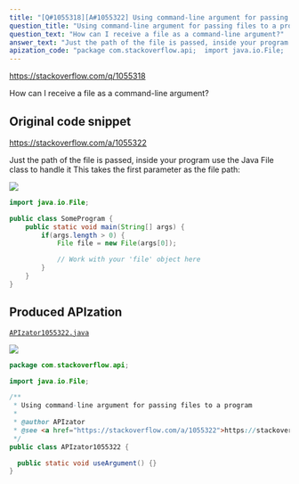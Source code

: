 ```yaml
---
title: "[Q#1055318][A#1055322] Using command-line argument for passing files to a program"
question_title: "Using command-line argument for passing files to a program"
question_text: "How can I receive a file as a command-line argument?"
answer_text: "Just the path of the file is passed, inside your program use the Java File class to handle it This takes the first parameter as the file path:"
apization_code: "package com.stackoverflow.api;  import java.io.File;  /**  * Using command-line argument for passing files to a program  *  * @author APIzator  * @see <a href=\"https://stackoverflow.com/a/1055322\">https://stackoverflow.com/a/1055322</a>  */ public class APIzator1055322 {    public static void useArgument() {} }"
---
```


https://stackoverflow.com/q/1055318

How can I receive a file as a command-line argument?



## Original code snippet

https://stackoverflow.com/a/1055322

Just the path of the file is passed, inside your program use the Java File class to handle it
This takes the first parameter as the file path:

<div class="code-logo"><img src="/stackoverflow.png" /></div>

```java
import java.io.File;

public class SomeProgram {
    public static void main(String[] args) {
        if(args.length > 0) {
            File file = new File(args[0]);

            // Work with your 'file' object here
        }
    }
}
```

## Produced APIzation

[`APIzator1055322.java`](https://github.com/blind-papers/apization-temp-data/raw/main/search/APIzator1055322.java)

<div class="code-logo"><img src="/apizator.png" /></div>

```java
package com.stackoverflow.api;

import java.io.File;

/**
 * Using command-line argument for passing files to a program
 *
 * @author APIzator
 * @see <a href="https://stackoverflow.com/a/1055322">https://stackoverflow.com/a/1055322</a>
 */
public class APIzator1055322 {

  public static void useArgument() {}
}

```